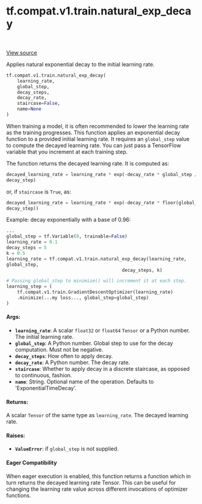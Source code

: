 <div itemscope itemtype="http://developers.google.com/ReferenceObject">
<meta itemprop="name" content="tf.compat.v1.train.natural_exp_decay" />
<meta itemprop="path" content="Stable" />
</div>

# tf.compat.v1.train.natural_exp_decay

<!-- Insert buttons -->

<table class="tfo-notebook-buttons tfo-api" align="left">
</table>

<a target="_blank" href="/code/stable/tensorflow/python/training/learning_rate_decay.py">View source</a>



<!-- Start diff -->
Applies natural exponential decay to the initial learning rate.

``` python
tf.compat.v1.train.natural_exp_decay(
    learning_rate,
    global_step,
    decay_steps,
    decay_rate,
    staircase=False,
    name=None
)
```



<!-- Placeholder for "Used in" -->

When training a model, it is often recommended to lower the learning rate as
the training progresses.  This function applies an exponential decay function
to a provided initial learning rate.  It requires an `global_step` value to
compute the decayed learning rate.  You can just pass a TensorFlow variable
that you increment at each training step.

The function returns the decayed learning rate.  It is computed as:

```python
decayed_learning_rate = learning_rate * exp(-decay_rate * global_step /
decay_step)
```

or, if `staircase` is `True`, as:

```python
decayed_learning_rate = learning_rate * exp(-decay_rate * floor(global_step /
decay_step))
```

Example: decay exponentially with a base of 0.96:

```python
...
global_step = tf.Variable(0, trainable=False)
learning_rate = 0.1
decay_steps = 5
k = 0.5
learning_rate = tf.compat.v1.train.natural_exp_decay(learning_rate,
global_step,
                                           decay_steps, k)

# Passing global_step to minimize() will increment it at each step.
learning_step = (
    tf.compat.v1.train.GradientDescentOptimizer(learning_rate)
    .minimize(...my loss..., global_step=global_step)
)
```

#### Args:


* <b>`learning_rate`</b>: A scalar `float32` or `float64` `Tensor` or a Python number.
  The initial learning rate.
* <b>`global_step`</b>: A Python number. Global step to use for the decay computation.
  Must not be negative.
* <b>`decay_steps`</b>: How often to apply decay.
* <b>`decay_rate`</b>: A Python number.  The decay rate.
* <b>`staircase`</b>: Whether to apply decay in a discrete staircase, as opposed to
  continuous, fashion.
* <b>`name`</b>: String.  Optional name of the operation.  Defaults to
  'ExponentialTimeDecay'.


#### Returns:

A scalar `Tensor` of the same type as `learning_rate`.  The decayed
learning rate.



#### Raises:


* <b>`ValueError`</b>: if `global_step` is not supplied.



#### Eager Compatibility
When eager execution is enabled, this function returns a function which in
turn returns the decayed learning rate Tensor. This can be useful for changing
the learning rate value across different invocations of optimizer functions.


